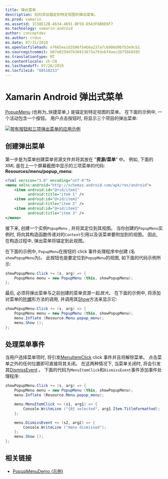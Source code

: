 ```yaml
---
title: 弹出菜单
description: 如何添加锚定到特定视图的弹出菜单。
ms.prod: xamarin
ms.assetid: 1C58E12B-4634-4691-BF59-D5A3F6B0E6F7
ms.technology: xamarin-android
author: conceptdev
ms.author: crdun
ms.date: 07/31/2018
ms.openlocfilehash: e7665ee1d3506fb4b6a237a7c6906d9bfb3e9cb1
ms.sourcegitcommit: b07e0259d7b30413673a793ebf4aec2b75bb9285
ms.translationtype: MT
ms.contentlocale: zh-CN
ms.lasthandoff: 07/26/2019
ms.locfileid: "68510213"
---
```

# <a name="xamarinandroid-popup-menu"></a>Xamarin Android 弹出式菜单

[PopupMenu](xref:Android.Widget.PopupMenu) (也称为_快捷菜单_) 是锚定到特定视图的菜单。 在下面的示例中, 一个活动包含一个按钮。 用户点击按钮时, 将显示三个项目的弹出菜单:

[![带有按钮和三项弹出菜单的应用示例](popup-menu-images/01-app-example-sml.png)](popup-menu-images/01-app-example.png#lightbox)


## <a name="creating-a-popup-menu"></a>创建弹出菜单

第一步是为菜单创建菜单资源文件并将其放在 "**资源/菜单**" 中。 例如, 下面的 XML 是在上一个屏幕截图中显示的三项菜单的代码: **Resources/menu/popup_menu**:

```xml
<?xml version="1.0" encoding="utf-8"?>
<menu xmlns:android="http://schemas.android.com/apk/res/android">
    <item android:id="@+id/item1"
          android:title="item 1" />
    <item android:id="@+id/item1"
          android:title="item 2" />
    <item android:id="@+id/item1"
          android:title="item 3" />
</menu>
```

接下来, 创建一个实例`PopupMenu` , 并将其定位到其视图。 当你创建的`PopupMenu`实例时, 将向其构造函数传递对的`Context`引用以及该菜单要附加到的视图。 因此, 在构造过程中, 弹出菜单将锚定到此视图。

在下面的示例中, `PopupMenu`在按钮的 click 事件处理程序中创建 (名`showPopupMenu`为)。 此按钮也是要定位到`PopupMenu`的视图, 如下面的代码示例所示:

```csharp
showPopupMenu.Click += (s, arg) => {
    PopupMenu menu = new PopupMenu (this, showPopupMenu);
};
```

最后, 必须将弹出菜单与之前创建的菜单资源一起*放大*。 在下面的示例中, 将添加对菜单的[陀螺](xref:Android.Views.LayoutInflater.Inflate*)形方法的调用, 并调用其[Show](xref:Android.Widget.PopupMenu.Show)方法来显示它:

```csharp
showPopupMenu.Click += (s, arg) => {
    PopupMenu menu = new PopupMenu (this, showPopupMenu);
    menu.Inflate (Resource.Menu.popup_menu);
    menu.Show ();
};
```


## <a name="handling-menu-events"></a>处理菜单事件

当用户选择菜单项时, 将引发[MenuItemClick](xref:Android.Widget.PopupMenu.MenuItemClick) click 事件并且将解除菜单。 点击菜单之外的任何位置即可直接将其关闭。 在这两种情况下, 当菜单关闭时, 将会引发其[DismissEvent](xref:Android.Widget.PopupMenu.Dismiss) 。 下面的代码为`MenuItemClick`和`DismissEvent`事件添加事件处理程序:

```csharp
showPopupMenu.Click += (s, arg) => {
    PopupMenu menu = new PopupMenu (this, showPopupMenu);
    menu.Inflate (Resource.Menu.popup_menu);

    menu.MenuItemClick += (s1, arg1) => {
        Console.WriteLine ("{0} selected", arg1.Item.TitleFormatted);
    };

    menu.DismissEvent += (s2, arg2) => {
        Console.WriteLine ("menu dismissed");
    };
    menu.Show ();
};
```



## <a name="related-links"></a>相关链接

- [PopupMenuDemo (示例)](https://developer.xamarin.com/samples/monodroid/PopupMenuDemo/)
